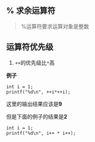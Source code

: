 ## % 求余运算符
> %运算符要求运算对象是整数

## 运算符优先级

1. `++`的优先级比`*`高

**例子**
```
int i = 1;
printf("%d\n", ++i*++i);
```
这里的输出结果应该是**9**

但是下面的例子的结果是**2**
```
int i = 1;
printf("%d\n", i++ * i++);
```


